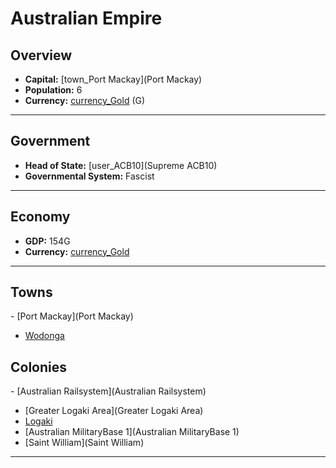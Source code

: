 # <!--NAME-->Australian Empire<!--NAME-->

## Overview

- **Capital:** <!--CAPITAL_LINK-->[town_Port Mackay](Port Mackay)<!--CAPITAL_LINK-->
- **Population:** <!--POPULATION-->6<!--POPULATION-->
- **Currency:** <!--CURRENCY_LINK-->[currency_Gold](Gold)<!--CURRENCY_LINK--> (<!--CURRENCY_ABV-->G<!--CURRENCY_ABV-->)

---

## Government

- **Head of State:** <!--LEADER_TITLE_LINK-->[user_ACB10](Supreme ACB10)<!--LEADER_TITLE_LINK-->
- **Governmental System:** <!--GOVERNMENT-->Fascist<!--GOVERNMENT-->

---

## Economy

- **GDP:** <!--GDP-->154G<!--GDP-->
- **Currency:** <!--CURRENCY_LINK-->[currency_Gold](Gold)<!--CURRENCY_LINK-->

---

## Towns

<!--TOWNS-->- [Port Mackay](Port Mackay)
- [Wodonga](Wodonga)<!--TOWNS-->

## Colonies

<!--COLONIES-->- [Australian Railsystem](Australian Railsystem)
- [Greater Logaki Area](Greater Logaki Area)
- [Logaki](Logaki)
- [Australian MilitaryBase 1](Australian MilitaryBase 1)
- [Saint William](Saint William)<!--COLONIES-->

---